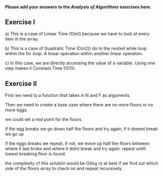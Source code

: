 #### Please add your answers to the ***Analysis of  Algorithms*** exercises here.

## Exercise I

a) This is a case of Linear Time (O(n)) because we have to look at every item in the array.


b) This is a case of Quadratic Time (O(n2)) do to the nested while loop within the for loop. A linear operation within another linear operation.


c) In this case, we are directly accessing the value of a variable. Using one step makes it Constant Time (O(1)).

## Exercise II

First we need to a function that takes in N and F as arguments.

Then we need to create a base case where there are no more floors or no more eggs.

we could set a mid point for the floors.

if the egg breaks we go down half the floors and try again, if it doesnt break we go up

if the eggs breaks we repeat, if not, we move up half the floors between where it last broke and where it didnt break and try again. repeat untill lowest breaking floor is found.

the complexity of this solution would be O(log n) at best if we find out which side of the floors array to check on and repeat recursively.




